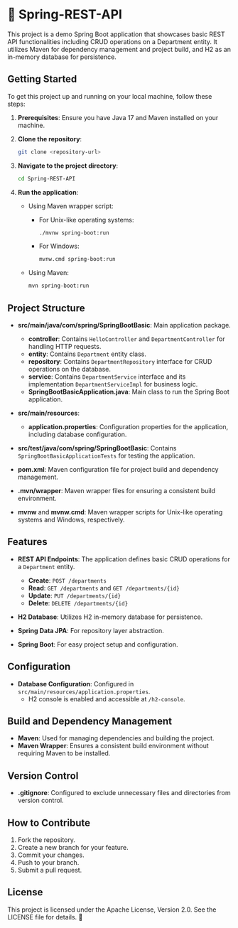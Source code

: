 # 🌱 Spring-REST-API

This project is a demo Spring Boot application that showcases basic REST API functionalities including CRUD operations on a Department entity. It utilizes Maven for dependency management and project build, and H2 as an in-memory database for persistence.

## Getting Started

To get this project up and running on your local machine, follow these steps:

1. **Prerequisites**: Ensure you have Java 17 and Maven installed on your machine.

2. **Clone the repository**:
     ```bash
     git clone <repository-url>
     ```
     
3. **Navigate to the project directory**:
   
   ```bash
   cd Spring-REST-API
   ```
   
4. **Run the application**:
   - Using Maven wrapper script:
     - For Unix-like operating systems:
     
       ```bash
       ./mvnw spring-boot:run
       ```
       
     - For Windows:
       
       ```bash
       mvnw.cmd spring-boot:run
       ```
     
   - Using Maven:
   
     ```bash
     mvn spring-boot:run
     ```

## Project Structure

- **src/main/java/com/spring/SpringBootBasic**: Main application package.
  - **controller**: Contains `HelloController` and `DepartmentController` for handling HTTP requests.
  - **entity**: Contains `Department` entity class.
  - **repository**: Contains `DepartmentRepository` interface for CRUD operations on the database.
  - **service**: Contains `DepartmentService` interface and its implementation `DepartmentServiceImpl` for business logic.
  - **SpringBootBasicApplication.java**: Main class to run the Spring Boot application.

- **src/main/resources**:
  - **application.properties**: Configuration properties for the application, including database configuration.

- **src/test/java/com/spring/SpringBootBasic**: Contains `SpringBootBasicApplicationTests` for testing the application.

- **pom.xml**: Maven configuration file for project build and dependency management.

- **.mvn/wrapper**: Maven wrapper files for ensuring a consistent build environment.

- **mvnw** and **mvnw.cmd**: Maven wrapper scripts for Unix-like operating systems and Windows, respectively.

## Features

- **REST API Endpoints**: The application defines basic CRUD operations for a `Department` entity.
  - **Create**: `POST /departments`
  - **Read**: `GET /departments` and `GET /departments/{id}`
  - **Update**: `PUT /departments/{id}`
  - **Delete**: `DELETE /departments/{id}`

- **H2 Database**: Utilizes H2 in-memory database for persistence.

- **Spring Data JPA**: For repository layer abstraction.

- **Spring Boot**: For easy project setup and configuration.

## Configuration

- **Database Configuration**: Configured in `src/main/resources/application.properties`.
  - H2 console is enabled and accessible at `/h2-console`.

## Build and Dependency Management

- **Maven**: Used for managing dependencies and building the project.
- **Maven Wrapper**: Ensures a consistent build environment without requiring Maven to be installed.

## Version Control

- **.gitignore**: Configured to exclude unnecessary files and directories from version control.

## How to Contribute

1. Fork the repository.
2. Create a new branch for your feature.
3. Commit your changes.
4. Push to your branch.
5. Submit a pull request.

## License

This project is licensed under the Apache License, Version 2.0. See the LICENSE file for details. 📝
